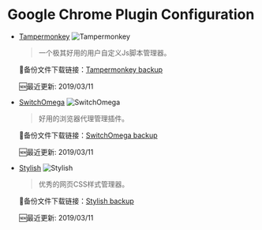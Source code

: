 Google Chrome Plugin Configuration
==================================

* [Tampermonkey](https://chrome.google.com/webstore/detail/tampermonkey/dhdgffkkebhmkfjojejmpbldmpobfkfo "Find Tampermonkey on Google Chrome Web Store") ![Tampermonkey](https://lh3.googleusercontent.com/DpTJugPMhvs5tta9Wtpwj9iASQ2sM2ncKfKHnXzc0Z3CHOoH_0QMSmcpgFPaszJcq1uP0acr8A=w128-h128-e365)

    > 一个极其好用的用户自定义Js脚本管理器。

    :link:备份文件下载链接：[Tampermonkey backup](https://raw.githubusercontent.com/Higher-Stark/ChromePluginConfig/master/Tampermonkey/tampermonkey-backup-chrome.txt "Tampermonkey backup file")

    :new:最近更新: 2019/03/11

* [SwitchOmega](https://chrome.google.com/webstore/detail/proxy-switchyomega/padekgcemlokbadohgkifijomclgjgif "Find SwitchOmega on Google Chrome Web Store") ![SwitchOmega](https://lh3.googleusercontent.com/XE_kIwfBmZMQ5VKa3UcyRdKB5U4G0BNW1og0YtilfH1quZg8S2NUc2rx2EHUty5KW0T_GjMg=w128-h128-e365)

    > 好用的浏览器代理管理插件。

    :link:备份文件下载链接：[SwitchOmega backup](https://raw.githubusercontent.com/Higher-Stark/ChromePluginConfig/master/SwitchOmega/OmegaOptions.bak "OmegaOptions.bak")

    :new:最近更新: 2019/03/11

* [Stylish](https://chrome.google.com/webstore/detail/stylish-custom-themes-for/fjnbnpbmkenffdnngjfgmeleoegfcffe "Find Stylish on Google Chrome Web Store") ![Stylish](https://lh3.googleusercontent.com/l2cX0Gw78zVPxoM72lgcpPoPyQanoDVXaonIPdYP5qgy0gqm0yKU7EqfnBbDF1tWJCEslm2VM1A=w128-h128-e365)

    > 优秀的网页CSS样式管理器。

    :link:备份文件下载链接：[Stylish backup](https://raw.githubusercontent.com/Higher-Stark/ChromePluginConfig/master/Stylish/stylish-backup.json "stylish-backup.json")

    :new:最近更新: 2019/03/11